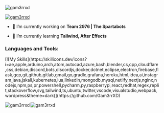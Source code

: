 
<p align="left"> <img src="https://komarev.com/ghpvc/?username=gam3rrxd&label=Profile%20views&color=0e75b6&style=flat" alt="gam3rrxd" /> </p>

<p align="left"> <a href="https://github.com/Gam3rrXD"><img src="https://github-profile-trophy.vercel.app/?username=gam3rrxd&theme=discord" alt="gam3rrxd" /></a> </p>

- 🔭 I’m currently working on **Team 2976 | The Spartabots**

- 🌱 I’m currently learning **Tailwind, After Effects**

<h3 align="left">Languages and Tools:</h3>
[![My Skills](https://skillicons.dev/icons?i=ae,apple,arduino,arch,atom,autocad,azure,bash,blender,cs,cpp,cloudflare,css,debian,discord,bots,discordjs,docker,dotnet,eclipse,electron,firebase,flask,gcp,git,github,gitlab,gmail,go,gradle,grafana,heroku,html,idea,ai,instagram,java,jskali,kubernetes,lua,linkedin,mongodb,mysql,netlify,nextjs,nginx,nodejs,npm,ps,pr,powershell,pycharm,py,raspberrypi,react,redhat,regex,replit,stackoverflow,svg,tailwind,ts,ubuntu,twitter,vscode,visualstudio,webpack,wordpress&theme=dark)](https://github.com/Gam3rrXD)

<p><img align="left" src="https://github-readme-stats.vercel.app/api?username=gam3rrxd&show_icons=true&locale=en&theme=dark" alt="gam3rrxd" /></p>
<p><img align="left" src="https://github-readme-streak-stats.herokuapp.com/?user=gam3rrxd&theme=dark" alt="gam3rrxd" /></p>
